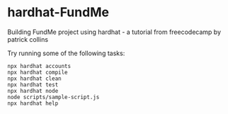 # hardhat-FundMe
 Building FundMe project using hardhat - a tutorial from freecodecamp by patrick collins

Try running some of the following tasks:

```shell
npx hardhat accounts
npx hardhat compile
npx hardhat clean
npx hardhat test
npx hardhat node
node scripts/sample-script.js
npx hardhat help
```
